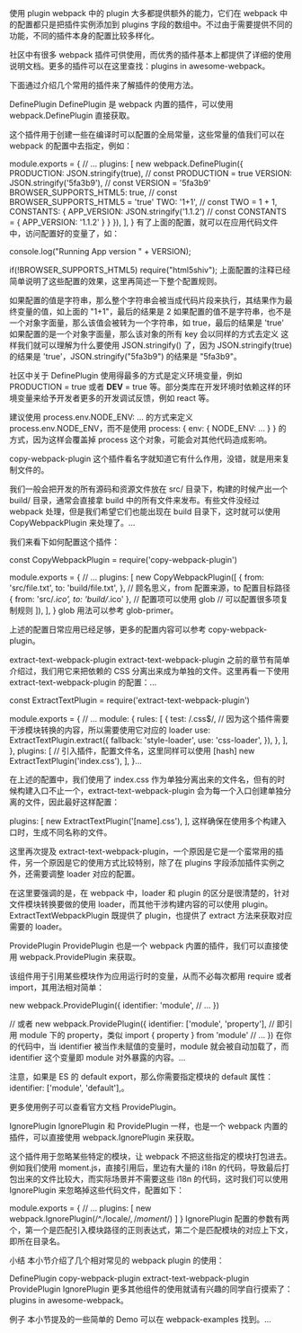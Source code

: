 使用 plugin
webpack 中的 plugin 大多都提供额外的能力，它们在 webpack 中的配置都只是把插件实例添加到 plugins 字段的数组中。不过由于需要提供不同的功能，不同的插件本身的配置比较多样化。

社区中有很多 webpack 插件可供使用，而优秀的插件基本上都提供了详细的使用说明文档。更多的插件可以在这里查找：plugins in awesome-webpack。

下面通过介绍几个常用的插件来了解插件的使用方法。

DefinePlugin
DefinePlugin 是 webpack 内置的插件，可以使用 webpack.DefinePlugin 直接获取。

这个插件用于创建一些在编译时可以配置的全局常量，这些常量的值我们可以在 webpack 的配置中去指定，例如：

module.exports = {
  // ...
  plugins: [
    new webpack.DefinePlugin({
      PRODUCTION: JSON.stringify(true), // const PRODUCTION = true
      VERSION: JSON.stringify('5fa3b9'), // const VERSION = '5fa3b9'
      BROWSER_SUPPORTS_HTML5: true, // const BROWSER_SUPPORTS_HTML5 = 'true'
      TWO: '1+1', // const TWO = 1 + 1,
      CONSTANTS: {
        APP_VERSION: JSON.stringify('1.1.2') // const CONSTANTS = { APP_VERSION: '1.1.2' }
      }
    }),
  ],
}
有了上面的配置，就可以在应用代码文件中，访问配置好的变量了，如：

console.log("Running App version " + VERSION);

if(!BROWSER_SUPPORTS_HTML5) require("html5shiv");
上面配置的注释已经简单说明了这些配置的效果，这里再简述一下整个配置规则。

如果配置的值是字符串，那么整个字符串会被当成代码片段来执行，其结果作为最终变量的值，如上面的 "1+1"，最后的结果是 2
如果配置的值不是字符串，也不是一个对象字面量，那么该值会被转为一个字符串，如 true，最后的结果是 'true'
如果配置的是一个对象字面量，那么该对象的所有 key 会以同样的方式去定义
这样我们就可以理解为什么要使用 JSON.stringify() 了，因为 JSON.stringify(true) 的结果是 'true'，JSON.stringify("5fa3b9") 的结果是 "5fa3b9"。

社区中关于 DefinePlugin 使用得最多的方式是定义环境变量，例如 PRODUCTION = true 或者 __DEV__ = true 等。部分类库在开发环境时依赖这样的环境变量来给予开发者更多的开发调试反馈，例如 react 等。

建议使用 process.env.NODE_ENV: ... 的方式来定义 process.env.NODE_ENV，而不是使用 process: { env: { NODE_ENV: ... } } 的方式，因为这样会覆盖掉 process 这个对象，可能会对其他代码造成影响。

copy-webpack-plugin
这个插件看名字就知道它有什么作用，没错，就是用来复制文件的。

我们一般会把开发的所有源码和资源文件放在 src/ 目录下，构建的时候产出一个 build/ 目录，通常会直接拿 build 中的所有文件来发布。有些文件没经过 webpack 处理，但是我们希望它们也能出现在 build 目录下，这时就可以使用 CopyWebpackPlugin 来处理了。...

我们来看下如何配置这个插件：

const CopyWebpackPlugin = require('copy-webpack-plugin')

module.exports = {
  // ...
  plugins: [
    new CopyWebpackPlugin([
      { from: 'src/file.txt', to: 'build/file.txt', }, // 顾名思义，from 配置来源，to 配置目标路径
      { from: 'src/*.ico', to: 'build/*.ico' }, // 配置项可以使用 glob
      // 可以配置很多项复制规则
    ]),
  ],
}
glob 用法可以参考 glob-primer。

上述的配置日常应用已经足够，更多的配置内容可以参考 copy-webpack-plugin。

extract-text-webpack-plugin
extract-text-webpack-plugin 之前的章节有简单介绍过，我们用它来把依赖的 CSS 分离出来成为单独的文件。这里再看一下使用 extract-text-webpack-plugin 的配置：...

const ExtractTextPlugin = require('extract-text-webpack-plugin')

module.exports = {
  // ...
  module: {
    rules: [
      {
        test: /\.css$/,
        // 因为这个插件需要干涉模块转换的内容，所以需要使用它对应的 loader
        use: ExtractTextPlugin.extract({ 
          fallback: 'style-loader',
          use: 'css-loader',
        }), 
      },
    ],
  },
  plugins: [
    // 引入插件，配置文件名，这里同样可以使用 [hash]
    new ExtractTextPlugin('index.css'),
  ],
}...

在上述的配置中，我们使用了 index.css 作为单独分离出来的文件名，但有的时候构建入口不止一个，extract-text-webpack-plugin 会为每一个入口创建单独分离的文件，因此最好这样配置：

plugins: [
  new ExtractTextPlugin('[name].css'),
],
这样确保在使用多个构建入口时，生成不同名称的文件。

这里再次提及 extract-text-webpack-plugin，一个原因是它是一个蛮常用的插件，另一个原因是它的使用方式比较特别，除了在 plugins 字段添加插件实例之外，还需要调整 loader 对应的配置。

在这里要强调的是，在 webpack 中，loader 和 plugin 的区分是很清楚的，针对文件模块转换要做的使用 loader，而其他干涉构建内容的可以使用 plugin。 ExtractTextWebpackPlugin 既提供了 plugin，也提供了 extract 方法来获取对应需要的 loader。

ProvidePlugin
ProvidePlugin 也是一个 webpack 内置的插件，我们可以直接使用 webpack.ProvidePlugin 来获取。

该组件用于引用某些模块作为应用运行时的变量，从而不必每次都用 require 或者 import，其用法相对简单：

new webpack.ProvidePlugin({
  identifier: 'module',
  // ...
})

// 或者
new webpack.ProvidePlugin({
  identifier: ['module', 'property'], // 即引用 module 下的 property，类似 import { property } from 'module'
  // ...
})
在你的代码中，当 identifier 被当作未赋值的变量时，module 就会被自动加载了，而 identifier 这个变量即 module 对外暴露的内容。...

注意，如果是 ES 的 default export，那么你需要指定模块的 default 属性：identifier: ['module', 'default'],。

更多使用例子可以查看官方文档 ProvidePlugin。

IgnorePlugin
IgnorePlugin 和 ProvidePlugin 一样，也是一个 webpack 内置的插件，可以直接使用 webpack.IgnorePlugin 来获取。

这个插件用于忽略某些特定的模块，让 webpack 不把这些指定的模块打包进去。例如我们使用 moment.js，直接引用后，里边有大量的 i18n 的代码，导致最后打包出来的文件比较大，而实际场景并不需要这些 i18n 的代码，这时我们可以使用 IgnorePlugin 来忽略掉这些代码文件，配置如下：

module.exports = {
  // ...
  plugins: [
    new webpack.IgnorePlugin(/^\.\/locale$/, /moment$/)
  ]
}
IgnorePlugin 配置的参数有两个，第一个是匹配引入模块路径的正则表达式，第二个是匹配模块的对应上下文，即所在目录名。

小结
本小节介绍了几个相对常见的 webpack plugin 的使用：

DefinePlugin
copy-webpack-plugin
extract-text-webpack-plugin
ProvidePlugin
IgnorePlugin
更多其他组件的使用就请有兴趣的同学自行摸索了：plugins in awesome-webpack。

例子
本小节提及的一些简单的 Demo 可以在 webpack-examples 找到。...
